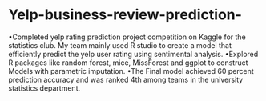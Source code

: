 # Yelp-business-review-prediction-

•Completed yelp rating prediction project competition on Kaggle for the statistics club. My team mainly used R studio to create a model that efficiently predict the yelp user rating using sentimental analysis.
•Explored R packages like random forest, mice, MissForest and ggplot to construct Models with parametric imputation.
•The Final model achieved 60 percent prediction accuracy and was ranked 4th among teams in the university statistics department.
